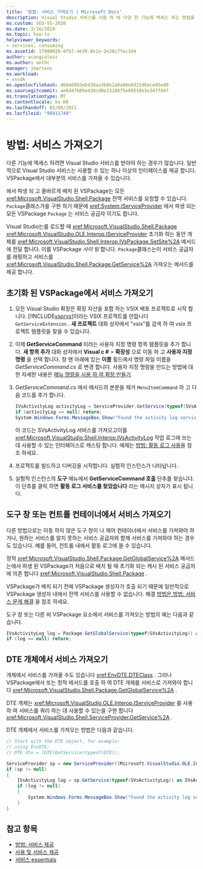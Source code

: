 ```yaml
---
title: '방법: 서비스 가져오기 | Microsoft Docs'
description: Visual Studio 서비스를 사용 하 여 다양 한 기능에 액세스 하는 방법을 알아봅니다. VSPackage를 사용 하 여 대부분의 서비스를 가져올 수 있습니다.
ms.custom: SEO-VS-2020
ms.date: 3/16/2019
ms.topic: how-to
helpviewer_keywords:
- services, consuming
ms.assetid: 1f000020-8fb7-4e39-8e1e-2e38c7fec3d4
author: acangialosi
ms.author: anthc
manager: jmartens
ms.workload:
- vssdk
ms.openlocfilehash: d60e6093eb439aa3b0e2a0a86e0d21d8ace95e00
ms.sourcegitcommit: ae6d47b09a439cd0e13180f5e89510e3e347fd47
ms.translationtype: MT
ms.contentlocale: ko-KR
ms.lasthandoff: 02/08/2021
ms.locfileid: "99911748"
---
```

# <a name="how-to-get-a-service"></a>방법: 서비스 가져오기

다른 기능에 액세스 하려면 Visual Studio 서비스를 받아야 하는 경우가 많습니다. 일반적으로 Visual Studio 서비스는 사용할 수 있는 하나 이상의 인터페이스를 제공 합니다. VSPackage에서 대부분의 서비스를 가져올 수 있습니다.

에서 파생 되 고 올바르게 배치 된 VSPackage는 모든 <xref:Microsoft.VisualStudio.Shell.Package> 전역 서비스를 요청할 수 있습니다. `Package`클래스가을 구현 하기 때문에 <xref:System.IServiceProvider> 에서 파생 되는 모든 VSPackage `Package` 는 서비스 공급자 이기도 합니다.

Visual Studio는를 로드할 때 <xref:Microsoft.VisualStudio.Shell.Package> <xref:Microsoft.VisualStudio.OLE.Interop.IServiceProvider> 초기화 하는 동안 개체를 <xref:Microsoft.VisualStudio.Shell.Interop.IVsPackage.SetSite%2A> 메서드에 전달 합니다. 이를 VSPackage *사이 팅* 합니다. `Package`클래스는이 서비스 공급자를 래핑하고 서비스를 <xref:Microsoft.VisualStudio.Shell.Package.GetService%2A> 가져오는 메서드를 제공 합니다.

## <a name="getting-a-service-from-an-initialized-vspackage"></a>초기화 된 VSPackage에서 서비스 가져오기

1. 모든 Visual Studio 확장은 확장 자산을 포함 하는 VSIX 배포 프로젝트로 시작 합니다. [!INCLUDE[vsprvs](../code-quality/includes/vsprvs_md.md)]이라는 VSIX 프로젝트를 만듭니다 `GetServiceExtension` . **새 프로젝트** 대화 상자에서 "vsix"를 검색 하 여 vsix 프로젝트 템플릿을 찾을 수 있습니다.

2. 이제 **GetServiceCommand** 이라는 사용자 지정 명령 항목 템플릿을 추가 합니다. **새 항목 추가** 대화 상자에서 **Visual c #**  >  **확장성** 으로 이동 하 고 **사용자 지정 명령** 을 선택 합니다. 창 맨 아래에 있는 **이름** 필드에서 명령 파일 이름을 *GetServiceCommand.cs* 로 변경 합니다. 사용자 지정 명령을 만드는 방법에 대 한 자세한 내용은 [메뉴 명령을 사용 하 여 확장 만들기](../extensibility/creating-an-extension-with-a-menu-command.md)

3. *GetServiceCommand.cs* 에서 메서드의 본문을 제거 `MenuItemCommand` 하 고 다음 코드를 추가 합니다.

   ```csharp
   IVsActivityLog activityLog = ServiceProvider.GetService(typeof(SVsActivityLog)) as IVsActivityLog;
   if (activityLog == null) return;
   System.Windows.Forms.MessageBox.Show("Found the activity log service.");

   ```

    이 코드는 SVsActivityLog 서비스를 가져오고이를 <xref:Microsoft.VisualStudio.Shell.Interop.IVsActivityLog> 작업 로그에 쓰는 데 사용할 수 있는 인터페이스로 캐스팅 합니다. 예제는 [방법: 활동 로그 사용](../extensibility/how-to-use-the-activity-log.md)을 참조 하세요.

4. 프로젝트를 빌드하고 디버깅을 시작합니다. 실험적 인스턴스가 나타납니다.

5. 실험적 인스턴스의 **도구** 메뉴에서 **GetServiceCommand 호출** 단추를 찾습니다. 이 단추를 클릭 하면 **활동 로그 서비스를 찾았습니다** 라는 메시지 상자가 표시 됩니다.

## <a name="getting-a-service-from-a-tool-window-or-control-container"></a>도구 창 또는 컨트롤 컨테이너에서 서비스 가져오기

다른 방법으로는 이동 하지 않은 도구 창이 나 제어 컨테이너에서 서비스를 가져와야 하거나, 원하는 서비스를 알지 못하는 서비스 공급자와 함께 서비스를 가져와야 하는 경우도 있습니다. 예를 들어, 컨트롤 내에서 활동 로그에 쓸 수 있습니다.

정적 <xref:Microsoft.VisualStudio.Shell.Package.GetGlobalService%2A> 메서드는에서 파생 된 VSPackage가 처음으로 배치 될 때 초기화 되는 캐시 된 서비스 공급자에 의존 합니다 <xref:Microsoft.VisualStudio.Shell.Package> .

VSPackage가 배치 되기 전에 VSPackage 생성자가 호출 되기 때문에 일반적으로 VSPackage 생성자 내에서 전역 서비스를 사용할 수 없습니다. 해결 [방법은 방법: 서비스 문제 해결](../extensibility/how-to-troubleshoot-services.md) 을 참조 하세요.

도구 창 또는 다른 비 VSPackage 요소에서 서비스를 가져오는 방법의 예는 다음과 같습니다.

```csharp
IVsActivityLog log = Package.GetGlobalService(typeof(SVsActivityLog)) as IVsActivityLog;
if (log == null) return;
```

## <a name="getting-a-service-from-the-dte-object"></a>DTE 개체에서 서비스 가져오기

개체에서 서비스를 가져올 수도 있습니다 <xref:EnvDTE.DTEClass> . 그러나 VSPackage에서 또는 정적 메서드를 호출 하 여 DTE 개체를 서비스로 가져와야 합니다 <xref:Microsoft.VisualStudio.Shell.Package.GetGlobalService%2A> .

DTE 개체는 <xref:Microsoft.VisualStudio.OLE.Interop.IServiceProvider> 를 사용 하 여 서비스를 쿼리 하는 데 사용할 수 있는을 구현 합니다 <xref:Microsoft.VisualStudio.Shell.ServiceProvider.GetService%2A> .

DTE 개체에서 서비스를 가져오는 방법은 다음과 같습니다.

```csharp
// Start with the DTE object, for example: 
// using EnvDTE;
// DTE dte = (DTE)GetService(typeof(DTE));

ServiceProvider sp = new ServiceProvider((Microsoft.VisualStudio.OLE.Interop.IServiceProvider)dte);
if (sp != null)
{
    IVsActivityLog log = sp.GetService(typeof(SVsActivityLog)) as IVsActivityLog;
    if (log != null)
    {
        System.Windows.Forms.MessageBox.Show("Found the activity log service.");
    }
}
```

## <a name="see-also"></a>참고 항목

- [방법: 서비스 제공](../extensibility/how-to-provide-a-service.md)
- [사용 및 서비스 제공](../extensibility/using-and-providing-services.md)
- [서비스 essentials](../extensibility/internals/service-essentials.md)

